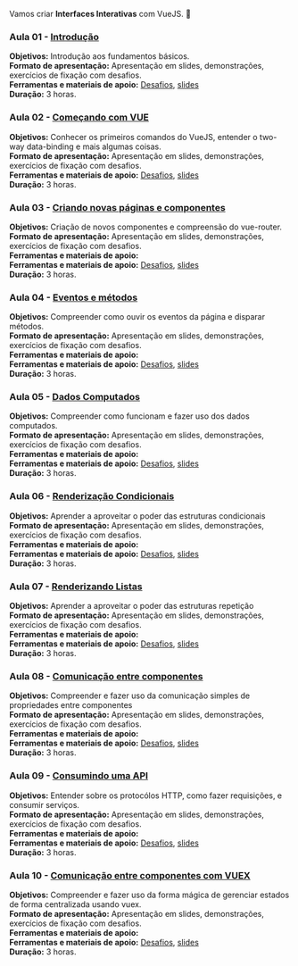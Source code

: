 Vamos criar **Interfaces Interativas** com VueJS. :rocket:

### Aula 01 - [Introdução](capitulos/01/aula.md)

**Objetivos:** Introdução aos fundamentos básicos.<br>
**Formato de apresentação:** Apresentação em slides, demonstrações, exercícios de fixação com desafios.<br>
**Ferramentas e materiais de apoio:** [Desafios](capitulos/01/desafios.md), [slides](https://slides.com/vainaweb/ii-01/)<br>
**Duração:** 3 horas.

### Aula 02 - [Começando com VUE](capitulos/02/aula.md)

**Objetivos:** Conhecer os primeiros comandos do VueJS, entender o two-way data-binding e mais algumas coisas.<br>
**Formato de apresentação:** Apresentação em slides, demonstrações, exercícios de fixação com desafios.<br>
**Ferramentas e materiais de apoio:** [Desafios](capitulos/02/desafios.md), [slides](https://slides.com/vainaweb/ii-02/)<br>
**Duração:** 3 horas.

### Aula 03 - [Criando novas páginas e componentes](capitulos/03/aula.md)

**Objetivos:** Criação de novos componentes e compreensão do vue-router.<br>
**Formato de apresentação:** Apresentação em slides, demonstrações, exercícios de fixação com desafios.<br>
**Ferramentas e materiais de apoio:**<br>
**Ferramentas e materiais de apoio:** [Desafios](capitulos/03/desafios.md), [slides](https://slides.com/vainaweb/ii-03/)<br>
**Duração:** 3 horas.

### Aula 04 - [Eventos e métodos](capitulos/04/aula.md)

**Objetivos:** Compreender como ouvir os eventos da página e disparar métodos.<br>
**Formato de apresentação:** Apresentação em slides, demonstrações, exercícios de fixação com desafios.<br>
**Ferramentas e materiais de apoio:**<br>
**Ferramentas e materiais de apoio:** [Desafios](capitulos/04/desafios.md), [slides](https://slides.com/vainaweb/ii-04/)<br>
**Duração:** 3 horas.

### Aula 05 - [Dados Computados](capitulos/05/aula.md)

**Objetivos:** Compreender como funcionam e fazer uso dos dados computados.<br>
**Formato de apresentação:** Apresentação em slides, demonstrações, exercícios de fixação com desafios.<br>
**Ferramentas e materiais de apoio:**<br>
**Ferramentas e materiais de apoio:** [Desafios](capitulos/05/desafios.md), [slides](https://slides.com/vainaweb/ii-05/)<br>
**Duração:** 3 horas.

### Aula 06 - [Renderização Condicionais](capitulos/06/aula.md)

**Objetivos:** Aprender a aproveitar o poder das estruturas condicionais<br>
**Formato de apresentação:** Apresentação em slides, demonstrações, exercícios de fixação com desafios.<br>
**Ferramentas e materiais de apoio:**<br>
**Ferramentas e materiais de apoio:** [Desafios](capitulos/06/desafios.md), [slides](https://slides.com/vainaweb/ii-06/)<br>
**Duração:** 3 horas.

### Aula 07 - [Renderizando Listas](capitulos/07/aula.md)

**Objetivos:** Aprender a aproveitar o poder das estruturas repetição<br>
**Formato de apresentação:** Apresentação em slides, demonstrações, exercícios de fixação com desafios.<br>
**Ferramentas e materiais de apoio:**<br>
**Ferramentas e materiais de apoio:** [Desafios](capitulos/07/desafios.md), [slides](https://slides.com/vainaweb/ii-07/)<br>
**Duração:** 3 horas.

### Aula 08 - [Comunicação entre componentes](capitulos/08/aula.md)

**Objetivos:** Compreender e fazer uso da comunicação simples de propriedades entre componentes<br>
**Formato de apresentação:** Apresentação em slides, demonstrações, exercícios de fixação com desafios.<br>
**Ferramentas e materiais de apoio:**<br>
**Ferramentas e materiais de apoio:** [Desafios](capitulos/08/desafios.md), [slides](https://slides.com/vainaweb/ii-08/)<br>
**Duração:** 3 horas.

### Aula 09 - [Consumindo uma API](capitulos/09/aula.md)

**Objetivos:** Entender sobre os protocólos HTTP, como fazer requisições, e consumir serviços.<br>
**Formato de apresentação:** Apresentação em slides, demonstrações, exercícios de fixação com desafios.<br>
**Ferramentas e materiais de apoio:**<br>
**Ferramentas e materiais de apoio:** [Desafios](capitulos/09/desafios.md), [slides](https://slides.com/vainaweb/ii-09/)<br>
**Duração:** 3 horas.

### Aula 10 - [Comunicação entre componentes com VUEX](capitulos/aula10/aula.md)

**Objetivos:** Compreender e fazer uso da forma mágica de gerenciar estados de forma centralizada usando vuex.<br>
**Formato de apresentação:** Apresentação em slides, demonstrações, exercícios de fixação com desafios.<br>
**Ferramentas e materiais de apoio:**<br>
**Ferramentas e materiais de apoio:** [Desafios](capitulos/aula10/desafios.md), [slides](https://slides.com/vainaweb/ii-10/)<br>
**Duração:** 3 horas.
